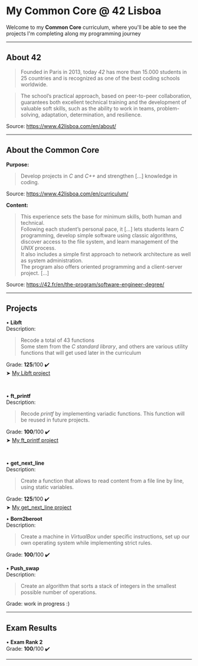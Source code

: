 # My Common Core @ 42 Lisboa

Welcome to my **Common Core** curriculum, where you'll be able to see the projects I'm completing along my programming journey

___________________

## About 42
>Founded in Paris in 2013, today <i>42</i> has more than 15.000 students in 25 countries and is recognized as one of the best coding schools worldwide.

>The school’s practical approach, based on peer-to-peer collaboration, guarantees both excellent technical training and the development of valuable soft skills, such as the ability to work in teams, problem-solving, adaptation, determination, and resilience.

Source: https://www.42lisboa.com/en/about/
___________________
## About the Common Core
**Purpose:**
>Develop projects in <i>C</i> and <i>C++</i> and strengthen [...] knowledge in coding.

Source: https://www.42lisboa.com/en/curriculum/

**Content:**
>This experience sets the base for minimum skills, both human and technical. <br>
>Following each student’s personal pace, it [...] lets students learn <i>C</i> programming, develop simple software using classic algorithms, discover access to the file system, and learn management of the <i>UNIX</i> process. <br>
>It also includes a simple first approach to network architecture as well as system administration. <br>
>The program also offers oriented programming and a client-server project. [...] 

Source: https://42.fr/en/the-program/software-engineer-degree/
___________________
## Projects

• **Libft**<br>
Description:
>Recode a total of 43 functions<br>
Some stem from the <i>C standard library</i>, and others are various utility functions that will get used later in the curriculum<br>

Grade: **125**/100 ✔️<br>
➤ [My Libft project](https://github.com/CamilleJMBouvet/CommonCore/tree/master/Libft)

<br>

• **ft_printf**<br>
Description:
>Recode <i>printf</i> by implementing variadic functions. This function will be reused in future projects.

Grade: **100**/100 ✔️<br>
➤ [My ft_printf project](https://github.com/CamilleJMBouvet/Common-Core-42-Lisboa/tree/master/ft_printf)

<br>

• **get_next_line**<br>
Description:
>Create a function that allows to read content from a file line by line, using static variables.

Grade: **125**/100 ✔️<br>
➤ [My get_next_line project](https://github.com/CamilleJMBouvet/Common-Core-42-Lisboa/tree/master/get_next_line)

• **Born2beroot**<br>
Description:
>Create a machine in <i>VirtualBox</i> under specific instructions, set up our own operating system while implementing strict rules.

Grade: **100**/100 ✔️<br>

• **Push_swap**<br>
Description:
>Create an algorithm that sorts a stack of integers in the smallest possible number of operations.

Grade: work in progress :)
___________________
## Exam Results

• **Exam Rank 2**<br>
Grade: **100**/100 ✔️<br>
___________________
